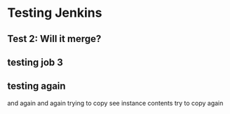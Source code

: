 # Testing Jenkins

## Test 2: Will it merge?
## testing job 3
## testing again
and again
and again
trying to copy
see instance contents
try to copy again
